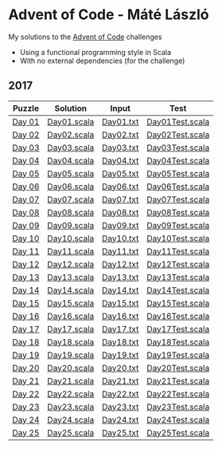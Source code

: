 # Advent of Code - Máté László
My solutions to the [Advent of Code](https://adventofcode.com/) challenges
- Using a functional programming style in Scala
- With no external dependencies (for the challenge)

## 2017

| Puzzle                                         | Solution                                                                 | Input                                          | Test                                                                             |
| :--------------------------------------------: | :----------------------------------------------------------------------: | :--------------------------------------------: | :------------------------------------------------------------------------------: |
| [Day 01](https://adventofcode.com/2017/day/1)  | [Day01.scala](src/main/scala/com/lmat/adventofcode/year2017/Day01.scala) | [Day01.txt](src/main/resources/2017/Day01.txt) | [Day01Test.scala](src/test/scala/com/lmat/adventofcode/year2017/Day01Test.scala) |
| [Day 02](https://adventofcode.com/2017/day/2)  | [Day02.scala](src/main/scala/com/lmat/adventofcode/year2017/Day02.scala) | [Day02.txt](src/main/resources/2017/Day02.txt) | [Day02Test.scala](src/test/scala/com/lmat/adventofcode/year2017/Day02Test.scala) |
| [Day 03](https://adventofcode.com/2017/day/3)  | [Day03.scala](src/main/scala/com/lmat/adventofcode/year2017/Day03.scala) | [Day03.txt](src/main/resources/2017/Day03.txt) | [Day03Test.scala](src/test/scala/com/lmat/adventofcode/year2017/Day03Test.scala) |
| [Day 04](https://adventofcode.com/2017/day/4)  | [Day04.scala](src/main/scala/com/lmat/adventofcode/year2017/Day04.scala) | [Day04.txt](src/main/resources/2017/Day04.txt) | [Day04Test.scala](src/test/scala/com/lmat/adventofcode/year2017/Day04Test.scala) |
| [Day 05](https://adventofcode.com/2017/day/5)  | [Day05.scala](src/main/scala/com/lmat/adventofcode/year2017/Day05.scala) | [Day05.txt](src/main/resources/2017/Day05.txt) | [Day05Test.scala](src/test/scala/com/lmat/adventofcode/year2017/Day05Test.scala) |
| [Day 06](https://adventofcode.com/2017/day/6)  | [Day06.scala](src/main/scala/com/lmat/adventofcode/year2017/Day06.scala) | [Day06.txt](src/main/resources/2017/Day06.txt) | [Day06Test.scala](src/test/scala/com/lmat/adventofcode/year2017/Day06Test.scala) |
| [Day 07](https://adventofcode.com/2017/day/7)  | [Day07.scala](src/main/scala/com/lmat/adventofcode/year2017/Day07.scala) | [Day07.txt](src/main/resources/2017/Day07.txt) | [Day07Test.scala](src/test/scala/com/lmat/adventofcode/year2017/Day07Test.scala) |
| [Day 08](https://adventofcode.com/2017/day/8)  | [Day08.scala](src/main/scala/com/lmat/adventofcode/year2017/Day08.scala) | [Day08.txt](src/main/resources/2017/Day08.txt) | [Day08Test.scala](src/test/scala/com/lmat/adventofcode/year2017/Day08Test.scala) |
| [Day 09](https://adventofcode.com/2017/day/9)  | [Day09.scala](src/main/scala/com/lmat/adventofcode/year2017/Day09.scala) | [Day09.txt](src/main/resources/2017/Day09.txt) | [Day09Test.scala](src/test/scala/com/lmat/adventofcode/year2017/Day09Test.scala) |
| [Day 10](https://adventofcode.com/2017/day/10) | [Day10.scala](src/main/scala/com/lmat/adventofcode/year2017/Day10.scala) | [Day10.txt](src/main/resources/2017/Day10.txt) | [Day10Test.scala](src/test/scala/com/lmat/adventofcode/year2017/Day10Test.scala) |
| [Day 11](https://adventofcode.com/2017/day/11) | [Day11.scala](src/main/scala/com/lmat/adventofcode/year2017/Day11.scala) | [Day11.txt](src/main/resources/2017/Day11.txt) | [Day11Test.scala](src/test/scala/com/lmat/adventofcode/year2017/Day11Test.scala) |
| [Day 12](https://adventofcode.com/2017/day/12) | [Day12.scala](src/main/scala/com/lmat/adventofcode/year2017/Day12.scala) | [Day12.txt](src/main/resources/2017/Day12.txt) | [Day12Test.scala](src/test/scala/com/lmat/adventofcode/year2017/Day12Test.scala) |
| [Day 13](https://adventofcode.com/2017/day/13) | [Day13.scala](src/main/scala/com/lmat/adventofcode/year2017/Day13.scala) | [Day13.txt](src/main/resources/2017/Day13.txt) | [Day13Test.scala](src/test/scala/com/lmat/adventofcode/year2017/Day13Test.scala) |
| [Day 14](https://adventofcode.com/2017/day/14) | [Day14.scala](src/main/scala/com/lmat/adventofcode/year2017/Day14.scala) | [Day14.txt](src/main/resources/2017/Day14.txt) | [Day14Test.scala](src/test/scala/com/lmat/adventofcode/year2017/Day14Test.scala) |
| [Day 15](https://adventofcode.com/2017/day/15) | [Day15.scala](src/main/scala/com/lmat/adventofcode/year2017/Day15.scala) | [Day15.txt](src/main/resources/2017/Day15.txt) | [Day15Test.scala](src/test/scala/com/lmat/adventofcode/year2017/Day15Test.scala) |
| [Day 16](https://adventofcode.com/2017/day/16) | [Day16.scala](src/main/scala/com/lmat/adventofcode/year2017/Day16.scala) | [Day16.txt](src/main/resources/2017/Day16.txt) | [Day16Test.scala](src/test/scala/com/lmat/adventofcode/year2017/Day16Test.scala) |
| [Day 17](https://adventofcode.com/2017/day/17) | [Day17.scala](src/main/scala/com/lmat/adventofcode/year2017/Day17.scala) | [Day17.txt](src/main/resources/2017/Day17.txt) | [Day17Test.scala](src/test/scala/com/lmat/adventofcode/year2017/Day17Test.scala) |
| [Day 18](https://adventofcode.com/2017/day/18) | [Day18.scala](src/main/scala/com/lmat/adventofcode/year2017/Day18.scala) | [Day18.txt](src/main/resources/2017/Day18.txt) | [Day18Test.scala](src/test/scala/com/lmat/adventofcode/year2017/Day18Test.scala) |
| [Day 19](https://adventofcode.com/2017/day/19) | [Day19.scala](src/main/scala/com/lmat/adventofcode/year2017/Day19.scala) | [Day19.txt](src/main/resources/2017/Day19.txt) | [Day19Test.scala](src/test/scala/com/lmat/adventofcode/year2017/Day19Test.scala) |
| [Day 20](https://adventofcode.com/2017/day/20) | [Day20.scala](src/main/scala/com/lmat/adventofcode/year2017/Day20.scala) | [Day20.txt](src/main/resources/2017/Day20.txt) | [Day20Test.scala](src/test/scala/com/lmat/adventofcode/year2017/Day20Test.scala) |
| [Day 21](https://adventofcode.com/2017/day/21) | [Day21.scala](src/main/scala/com/lmat/adventofcode/year2017/Day21.scala) | [Day21.txt](src/main/resources/2017/Day21.txt) | [Day21Test.scala](src/test/scala/com/lmat/adventofcode/year2017/Day21Test.scala) |
| [Day 22](https://adventofcode.com/2017/day/22) | [Day22.scala](src/main/scala/com/lmat/adventofcode/year2017/Day22.scala) | [Day22.txt](src/main/resources/2017/Day22.txt) | [Day22Test.scala](src/test/scala/com/lmat/adventofcode/year2017/Day22Test.scala) |
| [Day 23](https://adventofcode.com/2017/day/23) | [Day23.scala](src/main/scala/com/lmat/adventofcode/year2017/Day23.scala) | [Day23.txt](src/main/resources/2017/Day23.txt) | [Day23Test.scala](src/test/scala/com/lmat/adventofcode/year2017/Day23Test.scala) |
| [Day 24](https://adventofcode.com/2017/day/24) | [Day24.scala](src/main/scala/com/lmat/adventofcode/year2017/Day24.scala) | [Day24.txt](src/main/resources/2017/Day24.txt) | [Day24Test.scala](src/test/scala/com/lmat/adventofcode/year2017/Day24Test.scala) |
| [Day 25](https://adventofcode.com/2017/day/25) | [Day25.scala](src/main/scala/com/lmat/adventofcode/year2017/Day25.scala) | [Day25.txt](src/main/resources/2017/Day25.txt) | [Day25Test.scala](src/test/scala/com/lmat/adventofcode/year2017/Day25Test.scala) |
